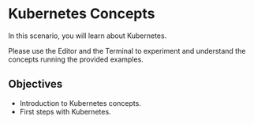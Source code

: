# Kubernetes Concepts

In this scenario, you will learn about Kubernetes.

Please use the Editor and the Terminal to experiment and understand the concepts running the provided examples.

## Objectives

- Introduction to Kubernetes concepts.
- First steps with Kubernetes.
